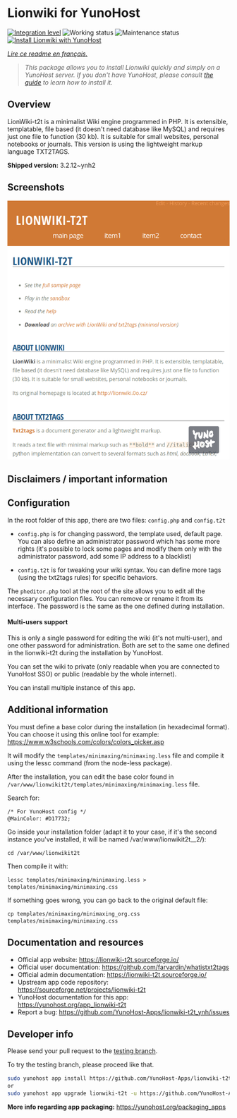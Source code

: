 <!--
N.B.: This README was automatically generated by https://github.com/YunoHost/apps/tree/master/tools/README-generator
It shall NOT be edited by hand.
-->

# Lionwiki for YunoHost

[![Integration level](https://dash.yunohost.org/integration/lionwiki-t2t.svg)](https://dash.yunohost.org/appci/app/lionwiki-t2t) ![Working status](https://ci-apps.yunohost.org/ci/badges/lionwiki-t2t.status.svg) ![Maintenance status](https://ci-apps.yunohost.org/ci/badges/lionwiki-t2t.maintain.svg)  
[![Install Lionwiki with YunoHost](https://install-app.yunohost.org/install-with-yunohost.svg)](https://install-app.yunohost.org/?app=lionwiki-t2t)

*[Lire ce readme en français.](./README_fr.md)*

> *This package allows you to install Lionwiki quickly and simply on a YunoHost server.
If you don't have YunoHost, please consult [the guide](https://yunohost.org/#/install) to learn how to install it.*

## Overview

LionWiki-t2t is a minimalist Wiki engine programmed in PHP. It is extensible, templatable, file based (it doesn't need database like MySQL) and requires just one file to function (30 kb). It is suitable for small websites, personal notebooks or journals. This version is using the lightweight markup language TXT2TAGS.


**Shipped version:** 3.2.12~ynh2

## Screenshots

![Screenshot of Lionwiki](./doc/screenshots/screenshot_lionwikit2t.png)

## Disclaimers / important information

## Configuration

In the root folder of this app, there are two files: `config.php` and `config.t2t`

- `config.php` is for changing password, the template used, default page. You can also define an administrator password which has some more rights (it's possible to lock some pages and modify them only with the administrator password, add some IP address to a blacklist)

- `config.t2t` is for tweaking your wiki syntax. You can define more tags (using the txt2tags rules) for specific behaviors.

The `pheditor.php` tool at the root of the site allows you to edit all the necessary configuration files. You can remove or rename it from its interface. The password is the same as the one defined during installation.

#### Multi-users support

This is only a single password for editing the wiki (it's not multi-user), and one other password for administration. Both are set to the same one defined in the lionwiki-t2t during the installation by YunoHost.

You can set the wiki to private (only readable when you are connected to YunoHost SSO) or public (readable by the whole internet).

You can install multiple instance of this app.

## Additional information

You must define a base color during the installation (in hexadecimal format). You can choose it using this online tool for example: https://www.w3schools.com/colors/colors_picker.asp

It will modify the `templates/minimaxing/minimaxing.less` file and compile it using the lessc command (from the node-less package).

After the installation, you can edit the base color found in `/var/www/lionwikit2t/templates/minimaxing/minimaxing.less` file.

Search for:

```
/* For YunoHost config */
@MainColor: #D17732;
```

Go inside your installation folder (adapt it to your case, if it's the second instance you've installed, it will be named /var/www/lionwikit2t__2/):

```
cd /var/www/lionwikit2t
```

Then compile it with:

```
lessc templates/minimaxing/minimaxing.less > templates/minimaxing/minimaxing.css
```

If something goes wrong, you can go back to the original default file:

```
cp templates/minimaxing/minimaxing_org.css templates/minimaxing/minimaxing.css
```


## Documentation and resources

* Official app website: <https://lionwiki-t2t.sourceforge.io/>
* Official user documentation: <https://github.com/farvardin/whatistxt2tags>
* Official admin documentation: <https://lionwiki-t2t.sourceforge.io/>
* Upstream app code repository: <https://sourceforge.net/projects/lionwiki-t2t>
* YunoHost documentation for this app: <https://yunohost.org/app_lionwiki-t2t>
* Report a bug: <https://github.com/YunoHost-Apps/lionwiki-t2t_ynh/issues>

## Developer info

Please send your pull request to the [testing branch](https://github.com/YunoHost-Apps/lionwiki-t2t_ynh/tree/testing).

To try the testing branch, please proceed like that.

``` bash
sudo yunohost app install https://github.com/YunoHost-Apps/lionwiki-t2t_ynh/tree/testing --debug
or
sudo yunohost app upgrade lionwiki-t2t -u https://github.com/YunoHost-Apps/lionwiki-t2t_ynh/tree/testing --debug
```

**More info regarding app packaging:** <https://yunohost.org/packaging_apps>
